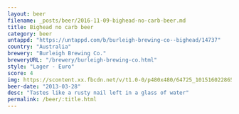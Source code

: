 ```yaml
---
layout: beer
filename: _posts/beer/2016-11-09-bighead-no-carb-beer.md
title: Bighead no carb beer
category: beer
untappd: "https://untappd.com/b/burleigh-brewing-co--bighead/14737"
country: "Australia"
brewery: "Burleigh Brewing Co."
breweryURL: "/brewery/burleigh-brewing-co.html"
style: "Lager - Euro"
score: 4
img: https://scontent.xx.fbcdn.net/v/t1.0-0/p480x480/64725_10151602286543745_838192247_n.jpg?oh=8ad5b6ebeede016d0030b9d74907cf0a&oe=5B4916AC
beer-date: "2013-03-28"
desc: "Tastes like a rusty nail left in a glass of water"
permalink: /beer/:title.html
---
```


